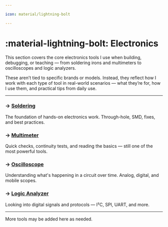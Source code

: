 ```yaml
---

icon: material/lightning-bolt

---
```



# :material-lightning-bolt: Electronics 

This section covers the core electronics tools I use when building, debugging, or teaching — from soldering irons and multimeters to oscilloscopes and logic analyzers.

These aren’t tied to specific brands or models. Instead, they reflect how I work with each type of tool in real-world scenarios — what they’re for, how I use them, and practical tips from daily use.

---

### → [Soldering](soldering.md)
The foundation of hands-on electronics work. Through-hole, SMD, fixes, and best practices.

### → [Multimeter](multimeter.md)
Quick checks, continuity tests, and reading the basics — still one of the most powerful tools.

### → [Oscilloscope](oscilloscope.md)
Understanding what's happening in a circuit over time. Analog, digital, and mobile scopes.

### → [Logic Analyzer](logic-analyzer.md)
Looking into digital signals and protocols — I²C, SPI, UART, and more.

---

More tools may be added here as needed.
